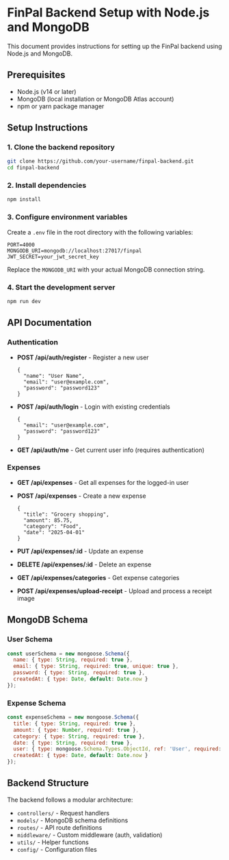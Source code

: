
# FinPal Backend Setup with Node.js and MongoDB

This document provides instructions for setting up the FinPal backend using Node.js and MongoDB.

## Prerequisites

- Node.js (v14 or later)
- MongoDB (local installation or MongoDB Atlas account)
- npm or yarn package manager

## Setup Instructions

### 1. Clone the backend repository

```bash
git clone https://github.com/your-username/finpal-backend.git
cd finpal-backend
```

### 2. Install dependencies

```bash
npm install
```

### 3. Configure environment variables

Create a `.env` file in the root directory with the following variables:

```
PORT=4000
MONGODB_URI=mongodb://localhost:27017/finpal
JWT_SECRET=your_jwt_secret_key
```

Replace the `MONGODB_URI` with your actual MongoDB connection string.

### 4. Start the development server

```bash
npm run dev
```

## API Documentation

### Authentication

- **POST /api/auth/register** - Register a new user
  ```
  {
    "name": "User Name",
    "email": "user@example.com",
    "password": "password123"
  }
  ```

- **POST /api/auth/login** - Login with existing credentials
  ```
  {
    "email": "user@example.com",
    "password": "password123"
  }
  ```

- **GET /api/auth/me** - Get current user info (requires authentication)

### Expenses

- **GET /api/expenses** - Get all expenses for the logged-in user
- **POST /api/expenses** - Create a new expense
  ```
  {
    "title": "Grocery shopping",
    "amount": 85.75,
    "category": "Food",
    "date": "2025-04-01"
  }
  ```

- **PUT /api/expenses/:id** - Update an expense
- **DELETE /api/expenses/:id** - Delete an expense
- **GET /api/expenses/categories** - Get expense categories
- **POST /api/expenses/upload-receipt** - Upload and process a receipt image

## MongoDB Schema

### User Schema

```javascript
const userSchema = new mongoose.Schema({
  name: { type: String, required: true },
  email: { type: String, required: true, unique: true },
  password: { type: String, required: true },
  createdAt: { type: Date, default: Date.now }
});
```

### Expense Schema

```javascript
const expenseSchema = new mongoose.Schema({
  title: { type: String, required: true },
  amount: { type: Number, required: true },
  category: { type: String, required: true },
  date: { type: String, required: true },
  user: { type: mongoose.Schema.Types.ObjectId, ref: 'User', required: true },
  createdAt: { type: Date, default: Date.now }
});
```

## Backend Structure

The backend follows a modular architecture:

- `controllers/` - Request handlers
- `models/` - MongoDB schema definitions
- `routes/` - API route definitions
- `middleware/` - Custom middleware (auth, validation)
- `utils/` - Helper functions
- `config/` - Configuration files
